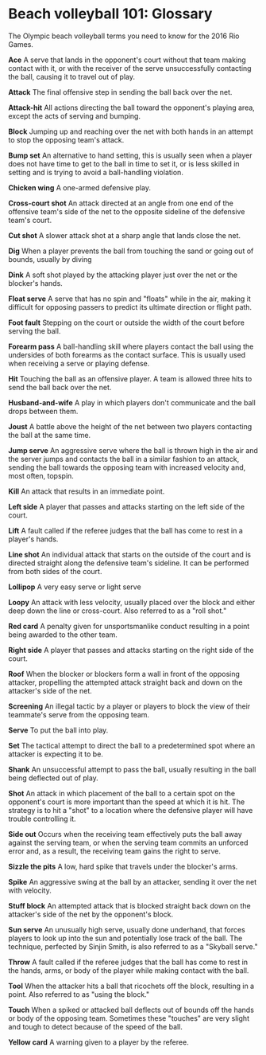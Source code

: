 Beach volleyball 101: Glossary
==============================

The Olympic beach volleyball terms you need to know for the 2016 Rio Games.

**Ace**
A serve that lands in the opponent's court without that team making contact with it, or with the receiver of the serve unsuccessfully contacting the ball, causing it to travel out of play.

**Attack**
The final offensive step in sending the ball back over the net.

**Attack-hit**
All actions directing the ball toward the opponent's playing area, except the acts of serving and bumping.

**Block**
Jumping up and reaching over the net with both hands in an attempt to stop the opposing team's attack.

**Bump set**
An alternative to hand setting, this is usually seen when a player does not have time to get to the ball in time to set it, or is less skilled in setting and is trying to avoid a ball-handling violation.

**Chicken wing**
A one-armed defensive play.

**Cross-court shot**
An attack directed at an angle from one end of the offensive team's side of the net to the opposite sideline of the defensive team's court.

**Cut shot**
A slower attack shot at a sharp angle that lands close the net.

**Dig**
When a player prevents the ball from touching the sand or going out of bounds, usually by diving

**Dink**
A soft shot played by the attacking player just over the net or the blocker's hands.

**Float serve**
A serve that has no spin and "floats" while in the air, making it difficult for opposing passers to predict its ultimate direction or flight path.

**Foot fault**
Stepping on the court or outside the width of the court before serving the ball.

**Forearm pass**
A ball-handling skill where players contact the ball using the undersides of both forearms as the contact surface. This is usually used when receiving a serve or playing defense.

**Hit**
Touching the ball as an offensive player. A team is allowed three hits to send the ball back over the net.

**Husband-and-wife**
A play in which players don't communicate and the ball drops between them.

**Joust**
A battle above the height of the net between two players contacting the ball at the same time.

**Jump serve**
An aggressive serve where the ball is thrown high in the air and the server jumps and contacts the ball in a similar fashion to an attack, sending the ball towards the opposing team with increased velocity and, most often, topspin.

**Kill**
An attack that results in an immediate point.

**Left side**
A player that passes and attacks starting on the left side of the court.

**Lift**
A fault called if the referee judges that the ball has come to rest in a player's hands.

**Line shot**
An individual attack that starts on the outside of the court and is directed straight along the defensive team's sideline. It can be performed from both sides of the court.

**Lollipop**
A very easy serve or light serve

**Loopy**
An attack with less velocity, usually placed over the block and either deep down the line or cross-court. Also referred to as a "roll shot."

**Red card**
A penalty given for unsportsmanlike conduct resulting in a point being awarded to the other team.

**Right side**
A player that passes and attacks starting on the right side of the court.

**Roof**
When the blocker or blockers form a wall in front of the opposing attacker, propelling the attempted attack straight back and down on the attacker's side of the net.

**Screening**
An illegal tactic by a player or players to block the view of their teammate's serve from the opposing team.

**Serve**
To put the ball into play.

**Set**
The tactical attempt to direct the ball to a predetermined spot where an attacker is expecting it to be.

**Shank**
An unsuccessful attempt to pass the ball, usually resulting in the ball being deflected out of play.

**Shot**
An attack in which placement of the ball to a certain spot on the opponent's court is more important than the speed at which it is hit. The strategy is to hit a "shot" to a location where the defensive player will have trouble controlling it.

**Side out**
Occurs when the receiving team effectively puts the ball away against the serving team, or when the serving team commits an unforced error and, as a result, the receiving team gains the right to serve.

**Sizzle the pits**
A low, hard spike that travels under the blocker's arms.

**Spike**
An aggressive swing at the ball by an attacker, sending it over the net with velocity.

**Stuff block**
An attempted attack that is blocked straight back down on the attacker's side of the net by the opponent's block.

**Sun serve**
An unusually high serve, usually done underhand, that forces players to look up into the sun and potentially lose track of the ball. The technique, perfected by Sinjin Smith, is also referred to as a "Skyball serve."

**Throw**
A fault called if the referee judges that the ball has come to rest in the hands, arms, or body of the player while making contact with the ball.

**Tool**
When the attacker hits a ball that ricochets off the block, resulting in a point. Also referred to as "using the block."

**Touch**
When a spiked or attacked ball deflects out of bounds off the hands or body of the opposing team. Sometimes these "touches" are very slight and tough to detect because of the speed of the ball.

**Yellow card**
A warning given to a player by the referee.


